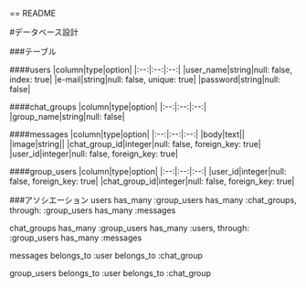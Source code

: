 == README

#データベース設計

###テーブル

####users
|column|type|option|
|:--:|:--:|:--:|
|user_name|string|null: false, index: true|
|e-mail|string|null: false, unique: true|
|password|string|null: false|

####chat_groups
|column|type|option|
|:--:|:--:|:--:|
|group_name|string|null: false|

####messages
|column|type|option|
|:--:|:--:|:--:|
|body|text||
|image|string||
|chat_group_id|integer|null: false, foreign_key: true|
|user_id|integer|null: false, foreign_key: true|

####group_users
|column|type|option|
|:--:|:--:|:--:|
|user_id|integer|null: false, foreign_key: true|
|chat_group_id|integer|null: false, foreign_key: true|

###アソシエーション
users
has_many :group_users
has_many :chat_groups, through: :group_users
has_many :messages

chat_groups
has_many :group_users
has_many :users, through: :group_users
has_many :messages

messages
belongs_to :user
belongs_to :chat_group

group_users
belongs_to :user
belongs_to :chat_group
